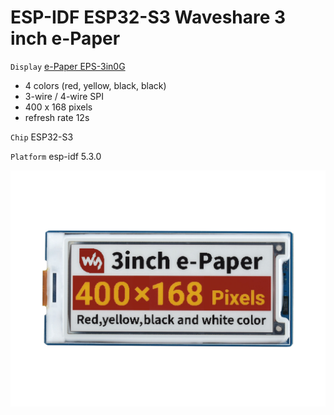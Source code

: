 # ESP-IDF ESP32-S3 Waveshare 3 inch e-Paper

`Display` [e-Paper EPS-3in0G](https://www.waveshare.net/shop/3inch-e-Paper-Module-G.htm)   
- 4 colors (red, yellow, black, black)
- 3-wire / 4-wire SPI
- 400 x 168 pixels
- refresh rate 12s

`Chip` ESP32-S3

`Platform` esp-idf 5.3.0

![asd](img/3inch-e-Paper-Module-G-1.jpg)
